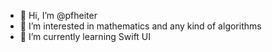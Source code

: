 - 👋 Hi, I’m @pfheiter
- 👀 I’m interested in mathematics and any kind of algorithms 
- 🌱 I’m currently learning Swift UI

<!---
pfheiter/pfheiter is a ✨ special ✨ repository because its `README.md` (this file) appears on your GitHub profile.
You can click the Preview link to take a look at your changes.
--->
